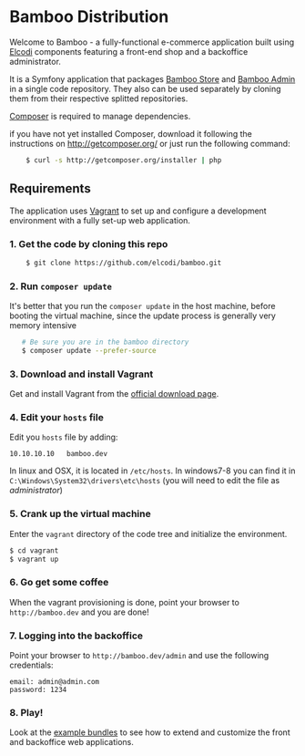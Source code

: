 Bamboo Distribution
===================

Welcome to Bamboo - a fully-functional e-commerce application built using [Elcodi](https://github.com/elcodi/elcodi) components featuring a front-end shop and a backoffice administrator.

It is a Symfony application that packages [Bamboo Store](https://github.com/elcodi/bamboo-store) and [Bamboo Admin](https://github.com/elcodi/bamboo-admin) in a single code repository. They also can be used separately by cloning them from their respective splitted repositories.

[Composer][1] is required to manage dependencies.

if you have not yet installed Composer, download it following the instructions on
http://getcomposer.org/ or just run the following command:

```bash
    $ curl -s http://getcomposer.org/installer | php
```

Requirements
------------------

The application uses [Vagrant](http://www.vagrantup.com/) to set up and configure a development environment with a fully set-up web application.

### 1. Get the code by cloning this repo

```bash
    $ git clone https://github.com/elcodi/bamboo.git
```

### 2. Run `composer update`

It's better that you run the `composer update` in the host machine, before booting the virtual machine, since the update process is generally very memory intensive

```bash
   # Be sure you are in the bamboo directory
   $ composer update --prefer-source
```

### 3. Download and install Vagrant

Get and install Vagrant from the [official download page](http://www.vagrantup.com/downloads).

### 4. Edit your `hosts` file

Edit you `hosts` file by adding:

```
10.10.10.10   bamboo.dev
```

In linux and OSX, it is located in `/etc/hosts`. In windows7-8 you can find it in `C:\Windows\System32\drivers\etc\hosts` (you will need to edit the file as *administrator*) 

### 5. Crank up the virtual machine

Enter the `vagrant` directory of the code tree and initialize the environment.

```bash
$ cd vagrant
$ vagrant up
```

### 6. Go get some coffee

When the vagrant provisioning is done, point your browser to `http://bamboo.dev` and you are done!

### 7. Logging into the backoffice

Point your browser to `http://bamboo.dev/admin` and use the following credentials:

```
email: admin@admin.com
password: 1234
```

### 8. Play!

Look at the [example bundles](https://github.com/elcodi/bamboo/tree/master/src/Elcodi/AdminExampleBundle) to see how to extend and customize the front and backoffice web applications.


[1]:  http://getcomposer.org/
